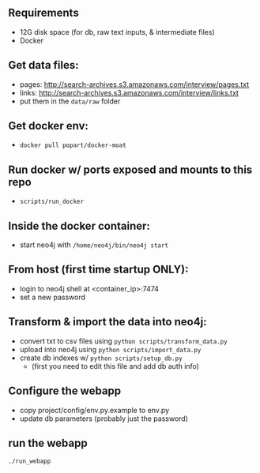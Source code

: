 ## Requirements
  * 12G disk space (for db, raw text inputs, & intermediate files)
  * Docker

## Get data files:
  * pages: http://search-archives.s3.amazonaws.com/interview/pages.txt
  * links: http://search-archives.s3.amazonaws.com/interview/links.txt
  * put them in the `data/raw` folder

## Get docker env:
  * `docker pull popart/docker-moat`

## Run docker w/ ports exposed and mounts to this repo
  * `scripts/run_docker`

## Inside the docker container:
  * start neo4j with `/home/neo4j/bin/neo4j start`

## From host (first time startup ONLY):
  * login to neo4j shell at <container_ip>:7474
  * set a new password

## Transform & import the data into neo4j:
  * convert txt to csv files using `python scripts/transform_data.py`
  * upload into neo4j using `python scripts/import_data.py`
  * create db indexes w/ `python scripts/setup_db.py`
    * (first you need to edit this file and add db auth info)

## Configure the webapp
  * copy project/config/env.py.example to env.py
  * update db parameters (probably just the password)

## run the webapp
  `./run_webapp`

